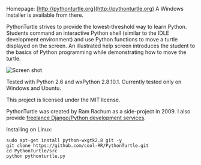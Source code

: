 Homepage: [http://pythonturtle.org](http://pythonturtle.org)
A Windows installer is available from there.

PythonTurtle strives to provide the lowest-threshold way to learn Python. Students command an interactive Python shell (similar to the IDLE development environment) and use Python functions to move a turtle displayed on the screen. An illustrated help screen introduces the student to the basics of Python programming while demonstrating how to move the turtle.

![Screen shot](http://pythonturtle.org/screenshot.gif)

Tested with Python 2.6 and wxPython 2.8.10.1. Currently tested only on Windows and Ubuntu.

This project is licensed under the MIT license.

PythonTurtle was created by Ram Rachum as a side-project in 2009. I also provide 
[freelance Django/Python development services](https://chipmunkdev.com).

Installing on Linux:

    sudo apt-get install python-wxgtk2.8 git -y
    git clone https://github.com/cool-RR/PythonTurtle.git
    cd PythonTurtle/src
    python pythonturtle.py
